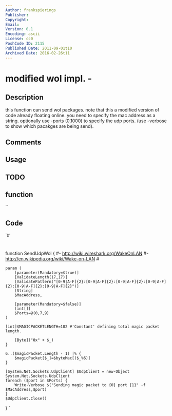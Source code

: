 ```yaml
---
Author: frankspierings
Publisher: 
Copyright: 
Email: 
Version: 0.1
Encoding: ascii
License: cc0
PoshCode ID: 2115
Published Date: 2011-09-01t10
Archived Date: 2016-02-26t11
---
```


# modified wol impl. - 

## Description

this function can send wol packages. note that this a modified version of code already floating online. you need to specify the mac address as a string. optionally use -ports (0,1000) to specify the udp ports. (use -verbose to show which pacakges are being send).

## Comments



## Usage



## TODO



## function

``

## Code

`#
 #
 function SendUdpWol {
 	#- http://wiki.wireshark.org/WakeOnLAN
 	#- http://en.wikipedia.org/wiki/Wake-on-LAN
 	#
 	
 	param (
 		[parameter(Mandatory=$true)]
 		[ValidateLength(17,17)]
 		[ValidatePattern("[0-9|A-F]{2}:[0-9|A-F]{2}:[0-9|A-F]{2}:[0-9|A-F]{2}:[0-9|A-F]{2}:[0-9|A-F]{2}")]
 		[String]
 		$MacAddress,
 		
 		[parameter(Mandatory=$false)]
 		[int[]]
 		$Ports=@(0,7,9)
 	)
 	
 	[int]$MAGICPACKETLENGTH=102 #'Constant' defining total magic packet length.
 	
 		[Byte]("0x" + $_) 
 	}
 	
 	6..($magicPacket.Length - 1) |% {
 		$magicPacket[$_]=$byteMac[($_%6)]		
 	}
 	
 	[System.Net.Sockets.UdpClient] $UdpClient = new-Object System.Net.Sockets.UdpClient
 	foreach ($port in $Ports) {
 		Write-Verbose $("Sending magic packet to {0} port {1}" -f $MacAddress,$port)
 	}
 	$UdpClient.Close()
 }
`

